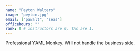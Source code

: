 ```yaml
---
name: "Peyton Walters"
image: "peyton.jpg"
email: ["pawalt", "seas"]
officehours: ""
rank: 0 # instructors are 0, TAs are 1.
---
```

Professional YAML Monkey. Will not handle the business side.